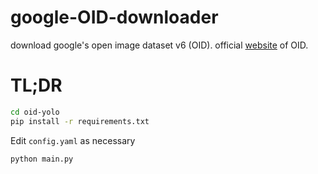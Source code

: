 # google-OID-downloader

download google's open image dataset v6 (OID). official [website](https://storage.googleapis.com/openimages/web/download.html) of OID.

# TL;DR

```bash
cd oid-yolo
pip install -r requirements.txt
```

Edit `config.yaml` as necessary

```bash
python main.py
```